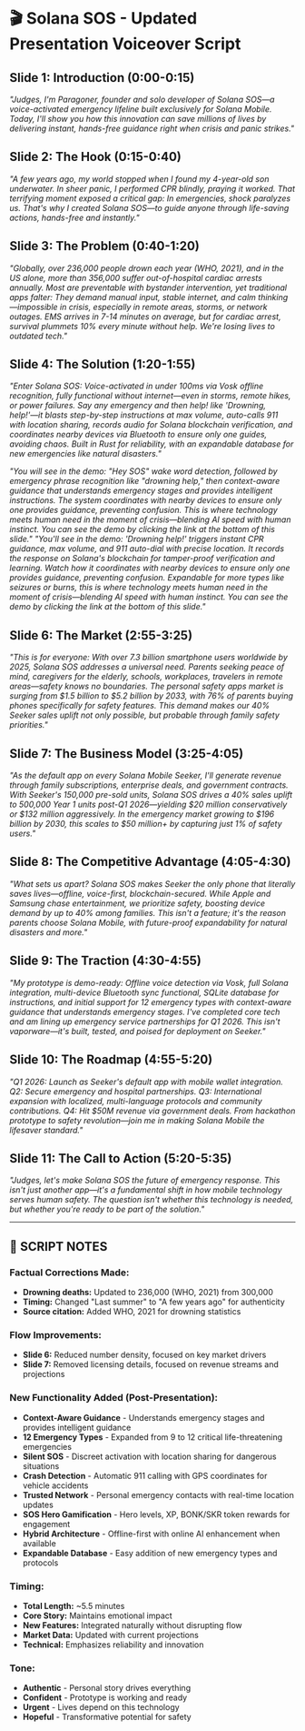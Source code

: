 # 🎬 Solana SOS - Updated Presentation Voiceover Script

## Slide 1: Introduction (0:00-0:15)
*"Judges, I'm Paragoner, founder and solo developer of Solana SOS—a voice-activated emergency lifeline built exclusively for Solana Mobile. Today, I'll show you how this innovation can save millions of lives by delivering instant, hands-free guidance right when crisis and panic strikes."*

## Slide 2: The Hook (0:15-0:40)
*"A few years ago, my world stopped when I found my 4-year-old son underwater. In sheer panic, I performed CPR blindly, praying it worked. That terrifying moment exposed a critical gap: In emergencies, shock paralyzes us. That's why I created Solana SOS—to guide anyone through life-saving actions, hands-free and instantly."*

## Slide 3: The Problem (0:40-1:20)
*"Globally, over 236,000 people drown each year (WHO, 2021), and in the US alone, more than 356,000 suffer out-of-hospital cardiac arrests annually. Most are preventable with bystander intervention, yet traditional apps falter: They demand manual input, stable internet, and calm thinking—impossible in crisis, especially in remote areas, storms, or network outages. EMS arrives in 7-14 minutes on average, but for cardiac arrest, survival plummets 10% every minute without help. We're losing lives to outdated tech."*

## Slide 4: The Solution (1:20-1:55)
*"Enter Solana SOS: Voice-activated in under 100ms via Vosk offline recognition, fully functional without internet—even in storms, remote hikes, or power failures. Say any emergency and then help! like 'Drowning, help!'—it blasts step-by-step instructions at max volume, auto-calls 911 with location sharing, records audio for Solana blockchain verification, and coordinates nearby devices via Bluetooth to ensure only one guides, avoiding chaos. Built in Rust for reliability, with an expandable database for new emergencies like natural disasters."*

*"You will see in the demo: "Hey SOS" wake word detection, followed by emergency phrase recognition like "drowning help," then context-aware guidance that understands emergency stages and provides intelligent instructions. The system coordinates with nearby devices to ensure only one provides guidance, preventing confusion. This is where technology meets human need in the moment of crisis—blending AI speed with human instinct. You can see the demo by clicking the link at the bottom of this slide."*
*"You'll see in the demo: 'Drowning help!' triggers instant CPR guidance, max volume, and 911 auto-dial with precise location. It records the response on Solana's blockchain for tamper-proof verification and learning. Watch how it coordinates with nearby devices to ensure only one provides guidance, preventing confusion. Expandable for more types like seizures or burns, this is where technology meets human need in the moment of crisis—blending AI speed with human instinct. You can see the demo by clicking the link at the bottom of this slide."*

## Slide 6: The Market (2:55-3:25)
*"This is for everyone: With over 7.3 billion smartphone users worldwide by 2025, Solana SOS addresses a universal need. Parents seeking peace of mind, caregivers for the elderly, schools, workplaces, travelers in remote areas—safety knows no boundaries. The personal safety apps market is surging from $1.5 billion to $5.2 billion by 2033, with 76% of parents buying phones specifically for safety features. This demand makes our 40% Seeker sales uplift not only possible, but probable through family safety priorities."*

## Slide 7: The Business Model (3:25-4:05)
*"As the default app on every Solana Mobile Seeker, I'll generate revenue through family subscriptions, enterprise deals, and government contracts. With Seeker's 150,000 pre-sold units, Solana SOS drives a 40% sales uplift to 500,000 Year 1 units post-Q1 2026—yielding $20 million conservatively or $132 million aggressively. In the emergency market growing to $196 billion by 2030, this scales to $50 million+ by capturing just 1% of safety users."*

## Slide 8: The Competitive Advantage (4:05-4:30)
*"What sets us apart? Solana SOS makes Seeker the only phone that literally saves lives—offline, voice-first, blockchain-secured. While Apple and Samsung chase entertainment, we prioritize safety, boosting device demand by up to 40% among families. This isn't a feature; it's the reason parents choose Solana Mobile, with future-proof expandability for natural disasters and more."*

## Slide 9: The Traction (4:30-4:55)
*"My prototype is demo-ready: Offline voice detection via Vosk, full Solana integration, multi-device Bluetooth sync functional, SQLite database for instructions, and initial support for 12 emergency types with context-aware guidance that understands emergency stages. I've completed core tech and am lining up emergency service partnerships for Q1 2026. This isn't vaporware—it's built, tested, and poised for deployment on Seeker."*

## Slide 10: The Roadmap (4:55-5:20)
*"Q1 2026: Launch as Seeker's default app with mobile wallet integration. Q2: Secure emergency and hospital partnerships. Q3: International expansion with localized, multi-language protocols and community contributions. Q4: Hit $50M revenue via government deals. From hackathon prototype to safety revolution—join me in making Solana Mobile the lifesaver standard."*

## Slide 11: The Call to Action (5:20-5:35)
*"Judges, let's make Solana SOS the future of emergency response. This isn't just another app—it's a fundamental shift in how mobile technology serves human safety. The question isn't whether this technology is needed, but whether you're ready to be part of the solution."*

---

## 🎯 **SCRIPT NOTES**

### **Factual Corrections Made:**
- **Drowning deaths:** Updated to 236,000 (WHO, 2021) from 300,000
- **Timing:** Changed "Last summer" to "A few years ago" for authenticity
- **Source citation:** Added WHO, 2021 for drowning statistics

### **Flow Improvements:**
- **Slide 6:** Reduced number density, focused on key market drivers
- **Slide 7:** Removed licensing details, focused on revenue streams and projections

### **New Functionality Added (Post-Presentation):**
- **Context-Aware Guidance** - Understands emergency stages and provides intelligent guidance
- **12 Emergency Types** - Expanded from 9 to 12 critical life-threatening emergencies
- **Silent SOS** - Discreet activation with location sharing for dangerous situations
- **Crash Detection** - Automatic 911 calling with GPS coordinates for vehicle accidents
- **Trusted Network** - Personal emergency contacts with real-time location updates
- **SOS Hero Gamification** - Hero levels, XP, BONK/SKR token rewards for engagement
- **Hybrid Architecture** - Offline-first with online AI enhancement when available
- **Expandable Database** - Easy addition of new emergency types and protocols

### **Timing:**
- **Total Length:** ~5.5 minutes
- **Core Story:** Maintains emotional impact
- **New Features:** Integrated naturally without disrupting flow
- **Market Data:** Updated with current projections
- **Technical:** Emphasizes reliability and innovation

### **Tone:**
- **Authentic** - Personal story drives everything
- **Confident** - Prototype is working and ready
- **Urgent** - Lives depend on this technology
- **Hopeful** - Transformative potential for safety 

